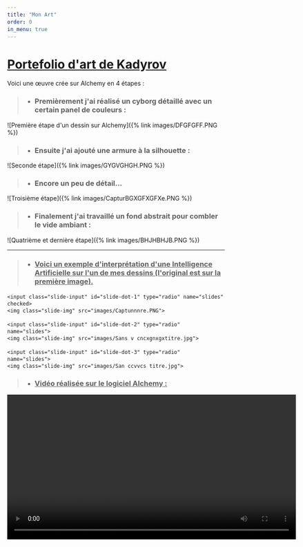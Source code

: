 ```yaml
---
title: "Mon Art"
order: 0
in_menu: true
---
```

# <ins>Portefolio d'art de Kadyrov</ins>

 Voici une œuvre crée sur Alchemy en 4 étapes :
 
 > - ### Premièrement j'ai réalisé un cyborg détaillé avec un certain panel de couleurs : 
 
![Première étape d'un dessin sur Alchemy]({% link images/DFGFGFF.PNG %})

 > - ### Ensuite j'ai ajouté une armure à la silhouette :
 
![Seconde étape]({% link images/GYGVGHGH.PNG %})

 > - ### Encore un peu de détail...

![Troisième étape]({% link images/CapturBGXGFXGFXe.PNG %})

 > - ### Finalement j'ai travaillé un fond abstrait pour combler le vide ambiant :

![Quatrième et dernière étape]({% link images/BHJHBHJB.PNG %}) 

---

 > - ### <ins> Voici un exemple d'interprétation d'une Intelligence Artificielle sur l'un de mes dessins (l'original est sur la première image). </ins>


<div class="slider-container">
    <div class="menu">
        <label for="slide-dot-1"></label>
        <label for="slide-dot-2"></label>
        <label for="slide-dot-3"></label>
    </div>

    <input class="slide-input" id="slide-dot-1" type="radio" name="slides" checked>
    <img class="slide-img" src="images/Captunnnre.PNG">

    <input class="slide-input" id="slide-dot-2" type="radio" name="slides">
    <img class="slide-img" src="images/Sans v cncxgnxgxtitre.jpg">

    <input class="slide-input" id="slide-dot-3" type="radio" name="slides">
    <img class="slide-img" src="images/San ccvvcs titre.jpg">

</div> 




 > - ### <ins>Vidéo réalisée sur le logiciel Alchemy :</ins>


<video src="Vidéo sans titre ‐ Réalisée avec Clipchamp (1).mp4" width="669" height="auto" controls>
    Merci de mettre à jour votre navigateur pour lire la vidéo
</video> 